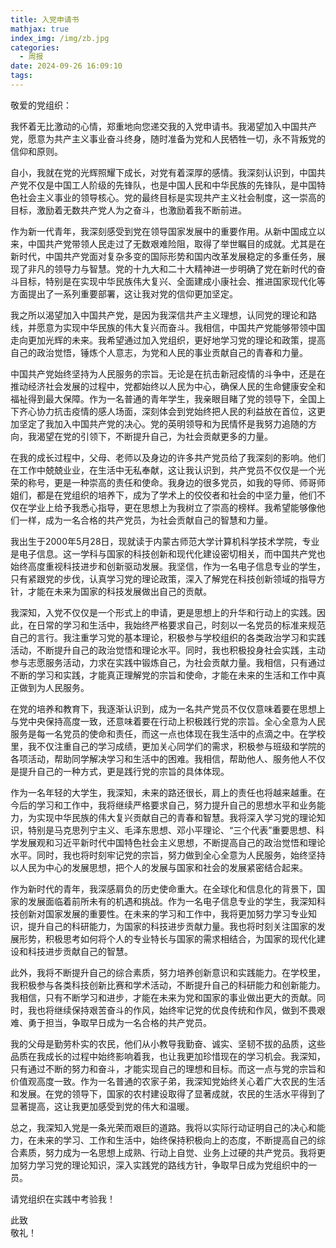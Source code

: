 ```yaml
---
title: 入党申请书
mathjax: true
index_img: /img/zb.jpg
categories:
  - 周报
date: 2024-09-26 16:09:10
tags:
---
```

敬爱的党组织：

我怀着无比激动的心情，郑重地向您递交我的入党申请书。我渴望加入中国共产党，愿意为共产主义事业奋斗终身，随时准备为党和人民牺牲一切，永不背叛党的信仰和原则。

自小，我就在党的光辉照耀下成长，对党有着深厚的感情。我深刻认识到，中国共产党不仅是中国工人阶级的先锋队，也是中国人民和中华民族的先锋队，是中国特色社会主义事业的领导核心。党的最终目标是实现共产主义社会制度，这一崇高的目标，激励着无数共产党人为之奋斗，也激励着我不断前进。

作为新一代青年，我深刻感受到党在领导国家发展中的重要作用。从新中国成立以来，中国共产党带领人民走过了无数艰难险阻，取得了举世瞩目的成就。尤其是在新时代，中国共产党面对复杂多变的国际形势和国内改革发展稳定的多重任务，展现了非凡的领导力与智慧。党的十九大和二十大精神进一步明确了党在新时代的奋斗目标，特别是在实现中华民族伟大复兴、全面建成小康社会、推进国家现代化等方面提出了一系列重要部署，这让我对党的信仰更加坚定。

我之所以渴望加入中国共产党，是因为我深信共产主义理想，认同党的理论和路线，并愿意为实现中华民族的伟大复兴而奋斗。我相信，中国共产党能够带领中国走向更加光辉的未来。我希望通过加入党组织，更好地学习党的理论和政策，提高自己的政治觉悟，锤炼个人意志，为党和人民的事业贡献自己的青春和力量。

中国共产党始终坚持为人民服务的宗旨。无论是在抗击新冠疫情的斗争中，还是在推动经济社会发展的过程中，党都始终以人民为中心，确保人民的生命健康安全和福祉得到最大保障。作为一名普通的青年学生，我亲眼目睹了党的领导下，全国上下齐心协力抗击疫情的感人场面，深刻体会到党始终把人民的利益放在首位，这更加坚定了我加入中国共产党的决心。党的英明领导和为民情怀是我努力追随的方向，我渴望在党的引领下，不断提升自己，为社会贡献更多的力量。

在我的成长过程中，父母、老师以及身边的许多共产党员给了我深刻的影响。他们在工作中兢兢业业，在生活中无私奉献，这让我认识到，共产党员不仅仅是一个光荣的称号，更是一种崇高的责任和使命。我身边的很多党员，如我的导师、师哥师姐们，都是在党组织的培养下，成为了学术上的佼佼者和社会的中坚力量，他们不仅在学业上给予我悉心指导，更在思想上为我树立了崇高的榜样。我希望能够像他们一样，成为一名合格的共产党员，为社会贡献自己的智慧和力量。

我出生于2000年5月28日，现就读于内蒙古师范大学计算机科学技术学院，专业是电子信息。这一学科与国家的科技创新和现代化建设密切相关，而中国共产党也始终高度重视科技进步和创新驱动发展。我坚信，作为一名电子信息专业的学生，只有紧跟党的步伐，认真学习党的理论政策，深入了解党在科技创新领域的指导方针，才能在未来为国家的科技发展做出自己的贡献。

我深知，入党不仅仅是一个形式上的申请，更是思想上的升华和行动上的实践。因此，在日常的学习和生活中，我始终严格要求自己，时刻以一名党员的标准来规范自己的言行。我注重学习党的基本理论，积极参与学校组织的各类政治学习和实践活动，不断提升自己的政治觉悟和理论水平。同时，我也积极投身社会实践，主动参与志愿服务活动，力求在实践中锻炼自己，为社会贡献力量。我相信，只有通过不断的学习和实践，才能真正理解党的宗旨和使命，才能在未来的生活和工作中真正做到为人民服务。

在党的培养和教育下，我逐渐认识到，成为一名共产党员不仅仅意味着要在思想上与党中央保持高度一致，还意味着要在行动上积极践行党的宗旨。全心全意为人民服务是每一名党员的使命和责任，而这一点也体现在我生活中的点滴之中。在学校里，我不仅注重自己的学习成绩，更加关心同学们的需求，积极参与班级和学院的各项活动，帮助同学解决学习和生活中的困难。我相信，帮助他人、服务他人不仅是提升自己的一种方式，更是践行党的宗旨的具体体现。

作为一名年轻的大学生，我深知，未来的路还很长，肩上的责任也将越来越重。在今后的学习和工作中，我将继续严格要求自己，努力提升自己的思想水平和业务能力，为实现中华民族的伟大复兴贡献自己的青春和智慧。我将深入学习党的理论知识，特别是马克思列宁主义、毛泽东思想、邓小平理论、“三个代表”重要思想、科学发展观和习近平新时代中国特色社会主义思想，不断提高自己的政治觉悟和理论水平。同时，我也将时刻牢记党的宗旨，努力做到全心全意为人民服务，始终坚持以人民为中心的发展思想，把个人的发展与国家和社会的发展紧密结合起来。

作为新时代的青年，我深感肩负的历史使命重大。在全球化和信息化的背景下，国家的发展面临着前所未有的机遇和挑战。作为一名电子信息专业的学生，我深知科技创新对国家发展的重要性。在未来的学习和工作中，我将更加努力学习专业知识，提升自己的科研能力，为国家的科技进步贡献力量。我也将时刻关注国家的发展形势，积极思考如何将个人的专业特长与国家的需求相结合，为国家的现代化建设和科技进步贡献自己的智慧。

此外，我将不断提升自己的综合素质，努力培养创新意识和实践能力。在学校里，我积极参与各类科技创新比赛和学术活动，不断提升自己的科研能力和创新能力。我相信，只有不断学习和进步，才能在未来为党和国家的事业做出更大的贡献。同时，我也将继续保持艰苦奋斗的作风，始终牢记党的优良传统和作风，做到不畏艰难、勇于担当，争取早日成为一名合格的共产党员。

我的父母是勤劳朴实的农民，他们从小教导我勤奋、诚实、坚韧不拔的品质，这些品质在我成长的过程中始终影响着我，也让我更加珍惜现在的学习机会。我深知，只有通过不断的努力和奋斗，才能实现自己的理想和目标。而这一点与党的宗旨和价值观高度一致。作为一名普通的农家子弟，我深知党始终关心着广大农民的生活和发展。在党的领导下，国家的农村建设取得了显著成就，农民的生活水平得到了显著提高，这让我更加感受到党的伟大和温暖。

总之，我深知入党是一条光荣而艰巨的道路。我将以实际行动证明自己的决心和能力，在未来的学习、工作和生活中，始终保持积极向上的态度，不断提高自己的综合素质，努力成为一名思想上成熟、行动上自觉、业务上过硬的共产党员。我将更加努力学习党的理论知识，深入实践党的路线方针，争取早日成为党组织中的一员。

请党组织在实践中考验我！

此致  
敬礼！



